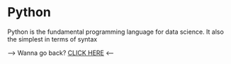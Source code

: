 # Python

Python is the fundamental programming language for data science. It also the simplest in terms of syntax

--> Wanna go back? [CLICK HERE](https://github.com/Akane625/Personal-Projects) <--
